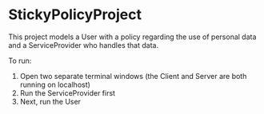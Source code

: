 # StickyPolicyProject

This project models a User with a policy regarding the use of personal data and a ServiceProvider who handles that data.

To run:

1. Open two separate terminal windows (the Client and Server are both running on localhost)
2. Run the ServiceProvider first
3. Next, run the User
